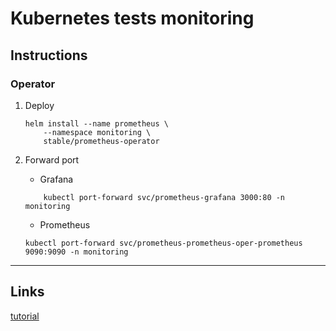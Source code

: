 # Kubernetes tests monitoring

## Instructions

### Operator

1. Deploy
	```shell
	helm install --name prometheus \
		--namespace monitoring \
		stable/prometheus-operator
	```

2. Forward port
	* Grafana
	```shell
		kubectl port-forward svc/prometheus-grafana 3000:80 -n monitoring
	```
	* Prometheus
	```shell
	kubectl port-forward svc/prometheus-prometheus-oper-prometheus 9090:9090 -n monitoring
	```

---

## Links

[tutorial](https://medium.com/deepaksood619/ultimate-kubernetes-infrastructure-monitoring-metrics-logs-c7b871d797bd)

